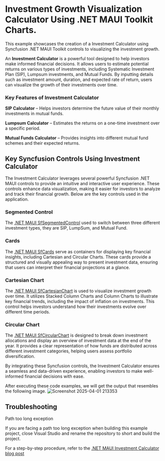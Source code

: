 # Investment Growth Visualization Calculator Using .NET MAUI Toolkit Charts.
This example showcases the creation of a Investment Calculator using Syncfusion .NET MAUI Toolkit controls to visualizing the investment growth.

An **Investment Calculator** is a powerful tool designed to help investors make informed financial decisions. It allows users to estimate potential returns on various types of investments, including Systematic Investment Plan (SIP), Lumpsum investments, and Mutual Funds. By inputting details such as investment amount, duration, and expected rate of return, users can visualize the growth of their investments over time.

### Key Features of Investment Calculator
**SIP Calculator** – Helps investors determine the future value of their monthly investments in mutual funds.

**Lumpsum Calculator** – Estimates the returns on a one-time investment over a specific period.

**Mutual Funds Calculator** – Provides insights into different mutual fund schemes and their expected returns.

## Key Syncfusion Controls Using Investment Calculator
The Investment Calculator leverages several powerful Syncfusion .NET MAUI controls to provide an intuitive and interactive user experience. These controls enhance data visualization, making it easier for investors to analyze and track their financial growth. Below are the key controls used in the application.

### Segmented Control
The [.NET MAUI SfSegmentedControl](https://help.syncfusion.com/maui-toolkit/segmented-control/getting-started) used to switch between three different investment types, they are SIP, LumpSum, and Mutual Fund.

### Cards
The [.NET MAUI SfCards](https://help.syncfusion.com/maui-toolkit/cards/getting-started) serve as containers for displaying key financial insights, including Cartesian and Circular Charts. These cards provide a structured and visually appealing way to present investment data, ensuring that users can interpret their financial projections at a glance.

### Cartesian Chart
The [.NET MAUI SfCartesianChart](https://help.syncfusion.com/maui-toolkit/cartesian-charts/getting-started) is used to visualize investment growth over time. It utilizes Stacked Column Charts and Column Charts to illustrate key financial trends, including the impact of inflation on investments. This control helps investors understand how their investments evolve over different time periods.

### Circular Chart
The [.NET MAUI SfCircularChart](https://help.syncfusion.com/maui-toolkit/circular-charts/getting-started) is designed to break down investment allocations and display an overview of investment data at the end of the year. It provides a clear representation of how funds are distributed across different investment categories, helping users assess portfolio diversification.

By integrating these Syncfusion controls, the Investment Calculator ensures a seamless and data-driven experience, enabling investors to make well-informed financial decisions with ease.

After executing these code examples, we will get the output that resembles the following image.
![Screenshot 2025-04-01 213353](https://github.com/user-attachments/assets/b9d9cb59-5281-4122-bcde-0dc9eb1a3718)


## Troubleshooting
Path too long exception

If you are facing a path too long exception when building this example project, close Visual Studio and rename the repository to short and build the project.

For a step-by-step procedure, refer to the [.NET MAUI Investment Calculator blog post]()
